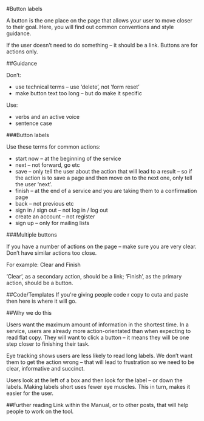 #Button labels
<p>A button is the one place on the page that allows your user to move closer to their goal. Here, you will find out common conventions and style guidance. </p>

<p>If the user doesn’t need to do something &ndash; it should be  a link. Buttons are for actions only.</p>

##Guidance
<p>Don&rsquo;t:</p>
<ul>
<li>use technical terms &ndash;  use ‘delete’, not ‘form reset’
<li>make button text too long &ndash; but do make it specific</li>
</ul>
</p>

<p>Use:</p>
<ul>
<li>verbs and an active voice</li>
<li>sentence case</li>
</ul>


###Button labels
<p> Use these terms for common actions:</P>
<ul>
<li>start now &ndash; at the beginning of the service</li>
<li>next &ndash; not forward, go etc</li>
<li>save &ndash; only tell the user about the action that will lead to a result &ndash; so if the action is to save a page and then move on to the next one, only tell the user &lsquo;next&rsquo;.</li>
<li>finish &ndash; at the end of a service and you are taking them to a confirmation page</li> 
<li>back &ndash; not previous etc</li>
<li>sign in / sign out &ndash; not log in / log out</li>
<li>create an account &ndash; not register</li>
<li>sign up &ndash; only for mailing lists</li>
</ul>


###Multiple buttons
<p>If you have a number of actions on the page &ndash; make sure you are very clear. Don’t have similar actions too close.</p>

<p>For example: Clear and Finish</p>
<p>&lsquo;Clear&rsquo;, as a secondary action, should be a link; &lsquo;Finish&rsquo;, as the primary action, should be a button. </p>


##Code/Templates
If you're giving people code r copy to cuta and paste then here is where it will go.

##Why we do this
<p>Users want the maximum amount of information in the shortest time. In a service, users are already more action-orientated than when expecting to read flat copy. They will want to click a button &ndash; it means they will be one step closer to finishing their task.</p>

<p>Eye tracking shows users are less likely to read long labels. We don’t want them to get the action wrong &ndash; that will lead to frustration so we need to be clear, informative and succinct.</p>

<p>Users look at the left of a box and then look for the label &ndash; or down the labels. Making labels short uses fewer eye muscles. This in turn, makes it easier for the user.</p>

##Further reading
Link within the Manual, or to other posts, that will help people to work on the tool.
